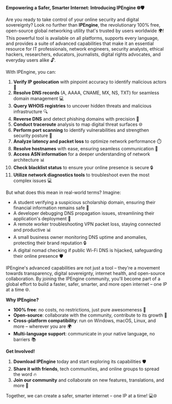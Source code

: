 **Empowering a Safer, Smarter Internet: Introducing IPEngine 🌐🛡️**

Are you ready to take control of your online security and digital sovereignty? Look no further than **IPEngine**, the revolutionary 100% free, open-source global networking utility that's trusted by users worldwide 🌍! This powerful tool is available on all platforms, supports every language, and provides a suite of advanced capabilities that make it an essential resource for IT professionals, network engineers, security analysts, ethical hackers, researchers, educators, journalists, digital rights advocates, and everyday users alike 🔓.

With IPEngine, you can:

1. **Verify IP geolocation** with pinpoint accuracy to identify malicious actors 📍
2. **Resolve DNS records** (A, AAAA, CNAME, MX, NS, TXT) for seamless domain management 💻
3. **Query WHOIS registries** to uncover hidden threats and malicious infrastructure 🔍
4. **Reverse DNS** and detect phishing domains with precision 👀
5. **Conduct traceroute** analysis to map digital threat surfaces 🌐
6. **Perform port scanning** to identify vulnerabilities and strengthen security posture 💪
7. **Analyze latency and packet loss** to optimize network performance ⏱️
8. **Resolve hostnames** with ease, ensuring seamless communication 🔗
9. **Access ASN information** for a deeper understanding of network architecture 📊
10. **Check blacklist status** to ensure your online presence is secure 🔒
11. **Utilize network diagnostics tools** to troubleshoot even the most complex issues 💻

But what does this mean in real-world terms? Imagine:

* A student verifying a suspicious scholarship domain, ensuring their financial information remains safe 💸
* A developer debugging DNS propagation issues, streamlining their application's deployment 🚀
* A remote worker troubleshooting VPN packet loss, staying connected and productive 📊
* A small business owner monitoring DNS uptime and anomalies, protecting their brand reputation 🔒
* A digital nomad checking if public Wi-Fi DNS is hijacked, safeguarding their online presence 🛡️

IPEngine's advanced capabilities are not just a tool – they're a movement towards transparency, digital sovereignty, internet health, and open-source collaboration. By joining the IPEngine community, you'll become part of a global effort to build a faster, safer, smarter, and more open internet – one IP at a time 🌐.

**Why IPEngine?**

* **100% free**: no costs, no restrictions, just pure awesomeness 💸
* **Open-source**: collaborate with the community, contribute to its growth 🤝
* **Cross-platform compatibility**: run on Windows, macOS, Linux, and more – wherever you are 🌍
* **Multi-language support**: communicate in your native language, no barriers 📚

**Get Involved!**

1. **Download IPEngine** today and start exploring its capabilities 🛡️
2. **Share it with friends**, tech communities, and online groups to spread the word 🔥
3. **Join our community** and collaborate on new features, translations, and more 🤝

Together, we can create a safer, smarter internet – one IP at a time! 💻🌐